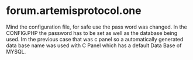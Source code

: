 # forum.artemisprotocol.one


Mind the configuration file, for safe use the pass word was changed.  In the CONFIG.PHP the password has to be set as well as the database being used.  Im the previous case that was c panel so a automatically generated data base name was used with C Panel which has a default Data Base of MYSQL.  
